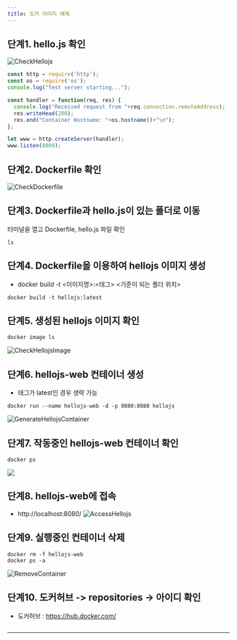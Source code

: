 ```yaml
---
title: 도커 이미지 예제
---
```

## 단계1. hello.js 확인
![CheckHellojs](https://github.com/yyeongha/yyeongha.github.io/blob/main/assets/img/favicons/2024-4-16-DockerImg/CheckHellojs.png?raw=true)

```js
const http = require('http');
const os = require('os');
console.log("Test server starting...");

const handler = function(req, res) {
  console.log("Received request from "+req.connection.remoteAddress);
  res.writeHead(200);
  res.end("Container Hostname: "+os.hostname()+"\n");
};

let www = http.createServer(handler);
www.listen(8080);

```

## 단계2. Dockerfile 확인
![CheckDockerfile](https://github.com/yyeongha/yyeongha.github.io/blob/main/assets/img/favicons/2024-4-16-DockerImg/CheckDockerfile.png?raw=true)

## 단계3. Dockerfile과 hello.js이 있는 폴더로 이동
터미널을 열고 Dockerfile, hello.js 파일 확인
```
ls
```

## 단계4. Dockerfile을 이용하여 hellojs 이미지 생성
* docker build -t <이미지명>:<태그> <기준이 되는 폴더 위치>

```
docker build -t hellojs:latest
``` 

## 단계5. 생성된 hellojs 이미지 확인
```
docker image ls
```

![CheckHellojsImage](https://github.com/yyeongha/yyeongha.github.io/blob/main/assets/img/favicons/2024-4-16-DockerImg/CheckHellojsImage.png?raw=true)

## 단계6. hellojs-web 컨테이너 생성
* 태그가 latest인 경우 생략 가능

```
docker run --name hellojs-web -d -p 8080:8080 hellojs
```

![GenerateHellojsContainer](https://github.com/yyeongha/yyeongha.github.io/blob/main/assets/img/favicons/2024-4-16-DockerImg/GenerateHellojsContainer.png?raw=true)


## 단계7. 작동중인 hellojs-web 컨테이너 확인
```
docker ps
```

![](https://github.com/good593/course_dev_basic/raw/main/docker/samples/2.%20%EB%8F%84%EC%BB%A4%20%EC%9D%B4%EB%AF%B8%EC%A7%80%20%EC%98%88%EC%A0%9C/img/image-7.png)


## 단계8. hellojs-web에 접속
* http://localhost:8080/
![AccessHellojs](https://github.com/yyeongha/yyeongha.github.io/blob/main/assets/img/favicons/2024-4-16-DockerImg/AccessHellojs.png?raw=true)


## 단계9. 실행중인 컨테이너 삭제
```
docker rm -f hellojs-web
docker ps -a
```

![RemoveContainer](https://github.com/yyeongha/yyeongha.github.io/blob/main/assets/img/favicons/2024-4-16-DockerImg/RemoveContainer.png?raw=true)


## 단계10. 도커허브 -> repositories -> 아이디 확인
* 도커허브 :  https://hub.docker.com/

![]()



---